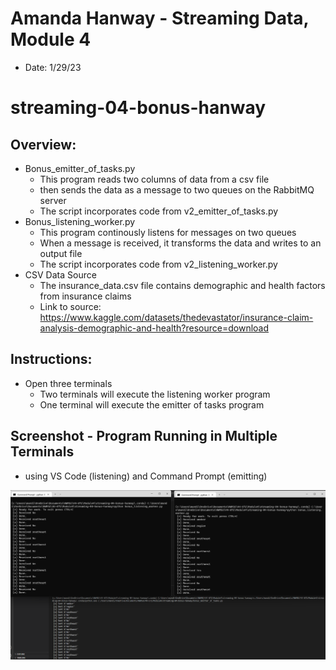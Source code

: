# Amanda Hanway - Streaming Data, Module 4
- Date: 1/29/23

# streaming-04-bonus-hanway

## Overview:
- Bonus_emitter_of_tasks.py
    - This program reads two columns of data from a csv file 
    - then sends the data as a message to two queues on the RabbitMQ server
    - The script incorporates code from v2_emitter_of_tasks.py 
- Bonus_listening_worker.py
    - This program continously listens for messages on two queues
    - When a message is received, it transforms the data and writes to an output file
    - The script incorporates code from v2_listening_worker.py 
- CSV Data Source
    - The insurance_data.csv file contains demographic and health factors from insurance claims
    - Link to source: https://www.kaggle.com/datasets/thedevastator/insurance-claim-analysis-demographic-and-health?resource=download

## Instructions:
- Open three terminals
    - Two terminals will execute the listening worker program
    - One terminal will execute the emitter of tasks program

## Screenshot - Program Running in Multiple Terminals
- using VS Code (listening) and Command Prompt (emitting)

![Using Multiple Terminals](One_emitter_Two_listeners_bonus.png)